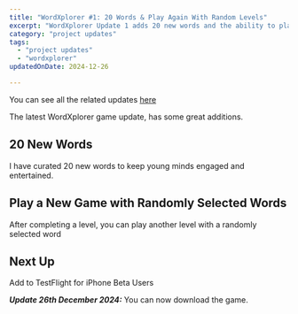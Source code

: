 ```yaml
---
title: "WordXplorer #1: 20 Words & Play Again With Random Levels"
excerpt: "WordXplorer Update 1 adds 20 new words and the ability to play a new level on completion"
category: "project updates"
tags:
  - "project updates"
  - "wordxplorer"
updatedOnDate: 2024-12-26

---
```


You can see all the related updates [here](/tags/wordxplorer)

The latest WordXplorer game update, has some great additions.

## 20 New Words

I have curated 20 new words to keep young minds engaged and entertained.

## Play a New Game with Randomly Selected Words

After completing a level, you can play another level with a randomly selected word

<?# ResponsiveYouTube _mw6u4SIGWk Title="wordxplorer Next Level" /?>

## Next Up

Add to TestFlight for iPhone Beta Users

**_Update 26th December 2024:_** You can now download the game.


<?# AppStoreBadges LinkText="Get WordXplorer" AppStoreLinkUrl="wordxplorer-guess-the-word/id6504664783" /?>